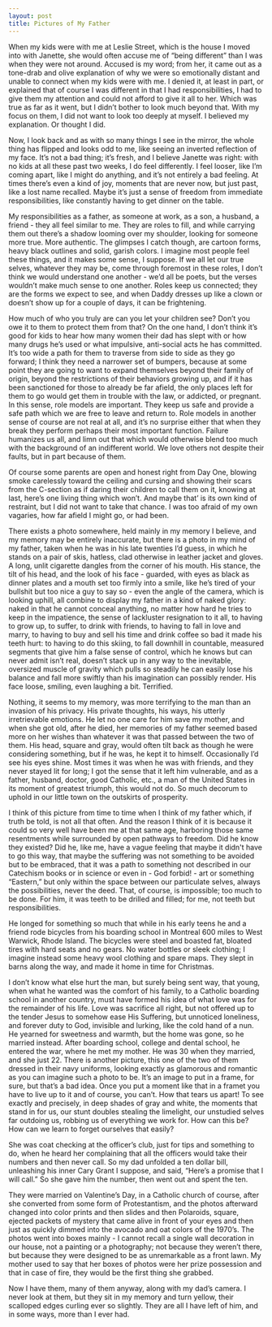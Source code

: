 ```yaml
---
layout: post
title: Pictures of My Father
---
```


When my kids were with me at Leslie Street, which is the house I moved into with Janette, she would often accuse me of “being different” than I was when they were not around. Accused is my word; from her, it came out as a tone-drab and olive explanation of why we were so emotionally distant and unable to connect when my kids were with me. I denied it, at least in part, or explained that of course I was different in that I had responsibilities, I had to give them my attention and could not afford to give it all to her. Which was true as far as it went, but I didn’t bother to look much beyond that. With my focus on them, I did not want to look too deeply at myself. I believed my explanation. Or thought I did.

Now, I look back and as with so many things I see in the  mirror, the whole thing has flipped and looks odd to me, like seeing an inverted reflection of my face. It’s not a bad thing; it’s fresh, and I believe Janette was right: with no kids at all these past two weeks, I do feel differently. I feel looser, like I’m coming apart, like I might do anything, and it’s not entirely a bad feeling. At times there’s even a kind of joy, moments that are never now, but just past, like a lost name recalled. Maybe it’s just a sense of freedom from immediate responsibilities, like constantly having to get dinner on the table. 

My responsibilities as a father, as someone at work, as a son, a husband, a friend - they all feel similar to me.  They are roles to fill, and while carrying them out there’s a shadow looming over my shoulder, looking for someone more true. More authentic. The glimpses I catch though, are cartoon forms, heavy black outlines and solid, garish colors. I imagine most people feel these things, and it makes some sense, I suppose. If we all let our true selves, whatever they may be, come through foremost in these roles, I don’t think we would understand one another - we’d all be poets, but the verses wouldn’t make much sense to one another. Roles keep us connected; they are the forms we expect to see, and when Daddy dresses up like a clown or doesn’t show up for a couple of days, it can be frightening. 

How much of who you truly are can you let your children see? Don’t you owe it to them to protect them from that? On the one hand, I don’t think it’s good for kids to hear how many women their dad has slept with or how many drugs he’s used or what impulsive, anti-social acts he has committed. It’s too wide a path for them to traverse from side to side as they go forward; I think they need a narrower set of bumpers, because at some point they are going to want to expand themselves beyond their family of origin, beyond the restrictions of their behaviors growing up, and if it has been sanctioned for those to already be far afield, the only places left for them to go would get them in trouble with the law, or addicted, or pregnant. In this sense, role models are important. They keep us safe and provide a safe path which we are free to leave and return to.
Role models in another sense of course are not real at all, and it’s no surprise either that when they break they perform perhaps their most important function. Failure humanizes us all, and limn out that which would otherwise blend too much with the background of an indifferent world. We love others not despite their faults, but in part because of them.

Of course some parents are open and honest right from Day One, blowing smoke carelessly toward the ceiling and cursing and showing their scars from the C-section as if daring their children to call them on it, knowing at last, here’s one living thing which won’t. And maybe that’ is its own kind of restraint, but I did not want to take that chance. I was too afraid of my own vagaries, how far afield I might go, or had been. 

There exists a photo somewhere, held mainly in my memory I believe, and my memory may be entirely inaccurate, but there is a photo in my mind of my father, taken when he was in his late twenties I’d guess, in which he stands on a pair of skis, hatless, clad otherwise in leather jacket and gloves. A long, unlit cigarette dangles from the corner of his mouth. His stance, the tilt of his head, and the look of his face - guarded, with eyes as black as dinner plates and a mouth set too firmly into a smile, like he’s tired of your bullshit but too nice a guy to say so - even the angle of the camera, which is looking uphill, all combine to display my father in a kind of naked glory: naked in that he cannot conceal anything, no matter how hard he tries to keep in the impatience, the sense of lackluster resignation to it all, to having to grow up, to suffer, to drink with friends, to having to fall in love and marry, to having to buy and sell his time and drink coffee so bad it made his teeth hurt: to having to do this skiing, to fall downhill in countable, measured segments that give him a false sense of control, which he knows but can never admit isn’t real, doesn’t stack up in any way to the inevitable, oversized muscle of gravity which pulls so steadily he can easily lose his balance and fall more swiftly than his imagination can possibly render. His face loose, smiling, even laughing a bit. Terrified.

Nothing, it seems to my memory, was more terrifying to the man than an invasion of his privacy. His private thoughts, his ways, his utterly irretrievable emotions. He let no one care for him save my mother, and when she got old, after he died, her memories of my father seemed based more on her wishes than whatever it was that passed between the two of them. His head, square and gray, would often tilt back as though he were considering something, but if he was, he kept it to himself. Occasionally I’d see his eyes shine. Most times it was when he was with friends, and they never stayed lit for long; I got the sense that it left him vulnerable, and as a father, husband, doctor, good Catholic, etc., a man of the United States in its moment of greatest triumph, this would not do. So much decorum to uphold in our little town on the outskirts of prosperity.

I think of this picture from time to time when I think of my father which, if truth be told, is not all that often. And the reason I think of it is because it could so very well have been me at that same age, harboring those same resentments while surrounded by open pathways to freedom. Did he know they existed? Did he, like me, have a vague feeling that maybe it didn't have to go this way, that maybe the suffering was not something to be avoided but to be embraced, that it was a path to something not described in our Catechism books or in science or even in - God forbid! - art or something “Eastern,” but only within the space between our particulate selves, always the possibilities, never the deed. That, of course, is impossible; too much to be done. For him, it was teeth to be drilled and filled; for me, not teeth but responsibilities.

He longed for something so much that while in his early teens he and a friend rode bicycles from his boarding school in Montreal 600 miles to West Warwick, Rhode Island. The bicycles were steel and boasted fat, bloated tires with hard seats and no gears. No water bottles or sleek clothing; I imagine instead some heavy wool clothing and spare maps. They slept in barns along the way, and made it home in time for Christmas.

I don’t know what else hurt the man, but surely being sent way, that young, when what he wanted was the comfort of his family, to a Catholic boarding school in another country, must have formed his idea of what love was for the remainder of his life. Love was sacrifice all right, but not offered up to the tender Jesus to somehow ease His Suffering, but unnoticed loneliness, and forever duty to God, invisible and lurking, like the cold hand of a nun. He yearned for sweetness and warmth, but the home was gone, so he married instead. After boarding school, college and dental school, he entered the war, where he met my mother. He was 30 when they married, and she just 22. There is another picture, this one of the two of them dressed in their navy uniforms, looking exactly as glamorous and romantic as you can imagine such a photo to be. It’s an image to put in a frame, for sure, but that’s a bad idea. Once you put a moment like that in a framet you have to live up to it and of course, you can’t. How that tears us apart! To see exactly and precisely, in deep shades of gray and white, the moments that stand in for us, our stunt doubles stealing the limelight, our unstudied selves far outdoing us, robbing us of everything we work for.  How can this be? How can we learn to forget ourselves that easily?

She was coat checking at the officer’s club, just for tips and something to do, when he heard her complaining that all the officers would take their numbers and then never call. So my dad unfolded  a ten dollar bill, unleashing his inner Cary Grant I suppose, and said, “Here’s a promise that I will call.” So she gave him the number, then went out and spent the ten.

They were married on Valentine’s Day, in a Catholic church of course, after she converted from some form of Protestantism, and the photos afterward changed into color prints and then slides and then Polaroids, square, ejected  packets of mystery that came alive in front of your eyes and then just as quickly dimmed into the avocado and oat colors of the 1970’s. The photos went into boxes mainly - I cannot recall a single wall decoration in our house, not a painting or a photography; not because they weren’t there, but because they were designed to be as unremarkable as a front lawn. My mother used to say that her boxes of photos were her prize possession and that in case of fire, they would be the first thing she grabbed. 

Now I have them, many of them anyway, along with my dad’s camera. I never look at them, but they sit in my memory and turn yellow, their scalloped edges curling ever so slightly. They are all I have left of him, and in some ways, more than I ever had. 
